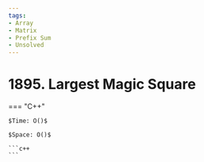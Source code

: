 ```yaml
---
tags:
- Array
- Matrix
- Prefix Sum
- Unsolved
---
```



# 1895. Largest Magic Square

=== "C++"

    $Time: O()$

    $Space: O()$

    ```c++
    ```